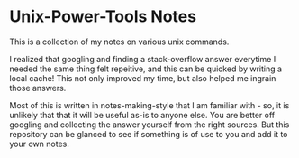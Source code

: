 # Unix-Power-Tools Notes

This is a collection of my notes on various unix commands.

I realized that googling and finding a stack-overflow answer everytime I needed the
same thing felt repeitive, and this can be quicked by writing a local cache!
This not only improved my time, but also helped me ingrain those answers.

Most of this is written in notes-making-style that I am familiar with - so, it is
unlikely that that it will be useful as-is to anyone else. You are better off
googling and collecting the answer yourself from the right sources. But this
repository can be glanced to see if something is of use to you and add it to
your own notes.
